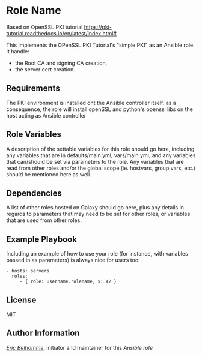 Role Name
=========

Based on OpenSSL PKI tutorial
https://pki-tutorial.readthedocs.io/en/latest/index.html#

This implements the OPenSSL PKI Tutorial's "simple PKI" as an Ansible role. It handle:
- the Root CA and signing CA creation,
- the server cert creation.

Requirements
------------

The PKI environment is installed ont the Ansible controller itself. as a consequence, the role will install openSSL and python's openssl libs on the host acting as Ansible controller

Role Variables
--------------

A description of the settable variables for this role should go here, including any variables that are in defaults/main.yml, vars/main.yml, and any variables that can/should be set via parameters to the role. Any variables that are read from other roles and/or the global scope (ie. hostvars, group vars, etc.) should be mentioned here as well.

Dependencies
------------

A list of other roles hosted on Galaxy should go here, plus any details in regards to parameters that may need to be set for other roles, or variables that are used from other roles.

Example Playbook
----------------

Including an example of how to use your role (for instance, with variables passed in as parameters) is always nice for users too:

    - hosts: servers
      roles:
         - { role: username.rolename, x: 42 }

License
-------

MIT

Author Information
------------------

[*Eric Belhomme*](https://github.com/eric-belhomme), initiator and maintainer for this *Ansible role*
